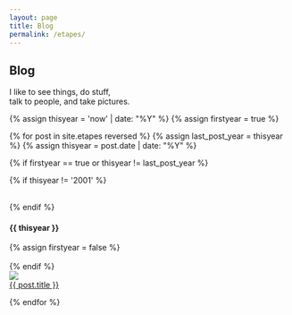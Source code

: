```yaml
---
layout: page
title: Blog
permalink: /etapes/
---
```


## Blog

<p class="centered">I like to see things, do stuff,<br />talk to people, and take pictures.</p> 

{% assign thisyear = 'now' | date: "%Y" %}
{% assign firstyear = true %}

{% for post in site.etapes reversed %}
  {% assign last_post_year = thisyear %}
  {% assign thisyear = post.date | date: "%Y" %}

  {% if firstyear == true or thisyear != last_post_year %}

  {% if thisyear != '2001' %}
  <div class="clear">&nbsp;</div>
  {% endif %}

  <h4>{{ thisyear }}</h4>
  {% assign firstyear = false %}
  <div class="clear">&nbsp;</div>
{% endif %}

  <div class="travelthumb">
    <a href="{{post.url}}"><img src="{{ post.image }}"></a>
    <div class="travelthumb-link"><a href="{{post.url}}">{{ post.title }}</a></div>
  </div>
    
{% endfor %}

<div class="clear">&nbsp;</div>
